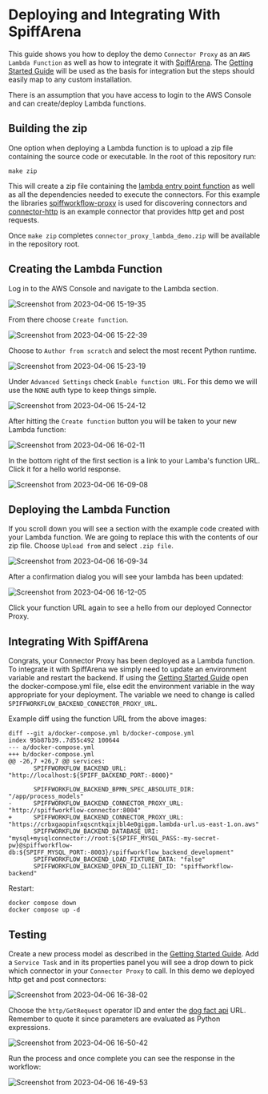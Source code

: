 # Deploying and Integrating With SpiffArena

This guide shows you how to deploy the demo `Connector Proxy` as an `AWS Lambda Function` as well as how to integrate it with [SpiffArena](https://www.spiffworkflow.org/pages/spiffarena/). The [Getting Started Guide](https://www.spiffworkflow.org/posts/articles/get_started/) will be used as the basis for integration but the steps should easily map to any custom installation.

There is an assumption that you have access to login to the AWS Console and can create/deploy Lambda functions.

## Building the zip

One option when deploying a Lambda function is to upload a zip file containing the source code or executable. In the root of this repository run:

```
make zip
```

This will create a zip file containing the [lambda entry point function](https://github.com/jbirddog/connector-proxy-lambda-demo/blob/main/connector_proxy_lambda_demo/lambda_function.py#L5) as well as all the dependencies needed to execute the connectors. For this example the libraries [spiffworkflow-proxy](https://github.com/sartography/spiffworkflow-proxy) is used for discovering connectors and [connector-http](https://github.com/sartography/connector-http) is an example connector that provides http get and post requests.

Once `make zip` completes `connector_proxy_lambda_demo.zip` will be available in the repository root.

## Creating the Lambda Function

Log in to the AWS Console and navigate to the Lambda section. 

![Screenshot from 2023-04-06 15-19-35](https://user-images.githubusercontent.com/100367399/230482600-bf5f72b4-f499-4d44-8f6b-814d8e4c67d2.png)

From there choose `Create function`.

![Screenshot from 2023-04-06 15-22-39](https://user-images.githubusercontent.com/100367399/230482607-ad561180-9a4d-4ad1-8e4c-c97903f99100.png)

Choose to `Author from scratch` and select the most recent Python runtime.

![Screenshot from 2023-04-06 15-23-19](https://user-images.githubusercontent.com/100367399/230482609-8bece818-a41f-4f37-99c4-d9d10bef4d54.png)

Under `Advanced Settings` check `Enable function URL`. For this demo we will use the `NONE` auth type to keep things simple.

![Screenshot from 2023-04-06 15-24-12](https://user-images.githubusercontent.com/100367399/230482613-8fa6c8ef-5035-4a77-9670-f7211bf92cc0.png)

After hitting the `Create function` button you will be taken to your new Lambda function:

![Screenshot from 2023-04-06 16-02-11](https://user-images.githubusercontent.com/100367399/230482618-cf4cf088-3629-4832-9a3d-d81f29842aff.png)

In the bottom right of the first section is a link to your Lamba's function URL. Click it for a hello world response.

![Screenshot from 2023-04-06 16-09-08](https://user-images.githubusercontent.com/100367399/230484874-7529b786-da15-4a2c-8731-3780712bc0ef.png)

## Deploying the Lambda Function

If you scroll down you will see a section with the example code created with your Lambda function. We are going to replace this with the contents of our zip file. Choose `Upload from` and select `.zip file`.

![Screenshot from 2023-04-06 16-09-34](https://user-images.githubusercontent.com/100367399/230484774-c0b93e1a-e34d-47b3-813f-03598d5bd631.png)

After a confirmation dialog you will see your lambda has been updated:

![Screenshot from 2023-04-06 16-12-05](https://user-images.githubusercontent.com/100367399/230485279-425e71ca-1c7f-4da3-b5e0-2fd2a464d746.png)

Click your function URL again to see a hello from our deployed Connector Proxy.

## Integrating With SpiffArena

Congrats, your Connector Proxy has been deployed as a Lambda function. To integrate it with SpiffArena we simply need to update an environment variable and restart the backend. If using the [Getting Started Guide](https://www.spiffworkflow.org/posts/articles/get_started/) open the docker-compose.yml file, else edit the environment variable in the way appropriate for your deployment. The variable we need to change is called `SPIFFWORKFLOW_BACKEND_CONNECTOR_PROXY_URL`.

Example diff using the function URL from the above images:

```
diff --git a/docker-compose.yml b/docker-compose.yml
index 95b87b39..7d55c492 100644
--- a/docker-compose.yml
+++ b/docker-compose.yml
@@ -26,7 +26,7 @@ services:
       SPIFFWORKFLOW_BACKEND_URL: "http://localhost:${SPIFF_BACKEND_PORT:-8000}"
 
       SPIFFWORKFLOW_BACKEND_BPMN_SPEC_ABSOLUTE_DIR: "/app/process_models"
-      SPIFFWORKFLOW_BACKEND_CONNECTOR_PROXY_URL: "http://spiffworkflow-connector:8004"
+      SPIFFWORKFLOW_BACKEND_CONNECTOR_PROXY_URL: "https://crbxgaopinfxqscntkqixjbl4e0gigpm.lambda-url.us-east-1.on.aws"
       SPIFFWORKFLOW_BACKEND_DATABASE_URI: "mysql+mysqlconnector://root:${SPIFF_MYSQL_PASS:-my-secret-pw}@spiffworkflow-db:${SPIFF_MYSQL_PORT:-8003}/spiffworkflow_backend_development"
       SPIFFWORKFLOW_BACKEND_LOAD_FIXTURE_DATA: "false"
       SPIFFWORKFLOW_BACKEND_OPEN_ID_CLIENT_ID: "spiffworkflow-backend"

```

Restart:

```
docker compose down
docker compose up -d
```

## Testing

Create a new process model as described in the [Getting Started Guide](https://www.spiffworkflow.org/posts/articles/get_started/). Add a `Service Task` and in its properties panel you will see a drop down to pick which connector in your `Connector Proxy` to call. In this demo we deployed http get and post connectors:

![Screenshot from 2023-04-06 16-38-02](https://user-images.githubusercontent.com/100367399/230489492-63cf88bf-7533-4160-95cb-d6194506dd5d.png)

Choose the `http/GetRequest` operator ID and enter the [dog fact api](https://dog-api.kinduff.com/api/facts) URL. Remember to quote it since parameters are evaluated as Python expressions.

![Screenshot from 2023-04-06 16-50-42](https://user-images.githubusercontent.com/100367399/230491661-abdfdd3a-48f5-4f50-b6e5-9e3a5f562961.png)

Run the process and once complete you can see the response in the workflow:

![Screenshot from 2023-04-06 16-49-53](https://user-images.githubusercontent.com/100367399/230491713-9d3f9bd0-f284-4004-b00c-cb6dc94b53df.png)


